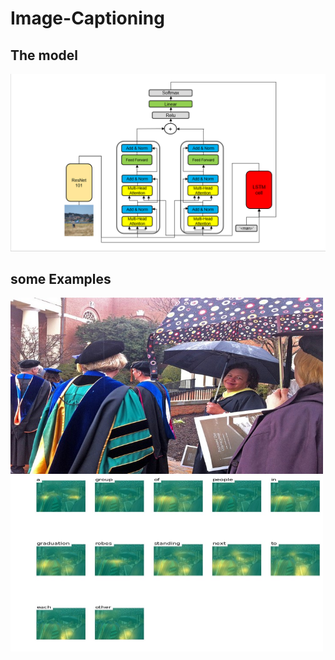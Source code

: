 # Image-Captioning
## The model
<img src="Model's%20Structure/Model.PNG" width=800>

## some Examples
<div class="row">
  <div class="column">
    <img src="examples/input3.jpg" width=500>
  </div>
  <div class="column">
    <img src="examples/output3.jpg" width=500>
  </div>
</div>
